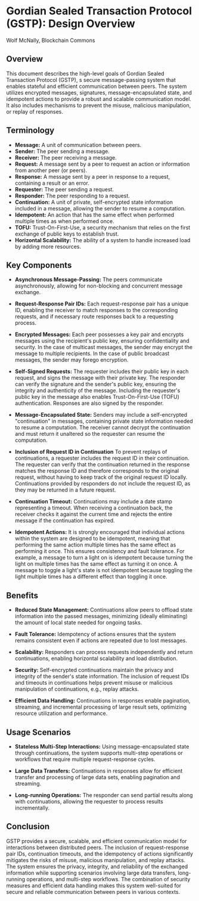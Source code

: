 # Gordian Sealed Transaction Protocol (GSTP): Design Overview

Wolf McNally, Blockchain Commons

## Overview

This document describes the high-level goals of Gordian Sealed Transaction Protocol (GSTP), s secure message-passing system that enables stateful and efficient communication between peers. The system utilizes encrypted messages, signatures, message-encapsulated state, and idempotent actions to provide a robust and scalable communication model. It also includes mechanisms to prevent the misuse, malicious manipulation, or replay of responses.

## Terminology

- **Message:** A unit of communication between peers.
- **Sender:** The peer sending a message.
- **Receiver:** The peer receiving a message.
- **Request:** A message sent by a peer to request an action or information from another peer (or peers).
- **Response:** A message sent by a peer in response to a request, containing a result or an error.
- **Requester:** The peer sending a request.
- **Responder:** The peer responding to a request.
- **Continuation:** A unit of private, self-encrypted state information included in a message, allowing the sender to resume a computation.
- **Idempotent:** An action that has the same effect when performed multiple times as when performed once.
- **TOFU:** Trust-On-First-Use, a security mechanism that relies on the first exchange of public keys to establish trust.
- **Horizontal Scalability:** The ability of a system to handle increased load by adding more resources.

## Key Components

- **Asynchronous Message-Passing:** The peers communicate asynchronously, allowing for non-blocking and concurrent message exchange.

- **Request-Response Pair IDs:** Each request-response pair has a unique ID, enabling the receiver to match responses to the corresponding requests, and if necessary route responses back to a requesting process.

- **Encrypted Messages:** Each peer possesses a key pair and encrypts messages using the recipient's public key, ensuring confidentiality and security. In the case of multicast messages, the sender may encrypt the message to multiple recipients. In the case of public broadcast messages, the sender may forego encryption.

- **Self-Signed Requests:** The requester includes their public key in each request, and signs the message with their private key. The responder can verify the signature and the sender's public key, ensuring the integrity and authenticity of the message. Including the requester's public key in the message also enables Trust-On-First-Use (TOFU) authentication. Responses are also signed by the responder.

- **Message-Encapsulated State:** Senders may include a self-encrypted "continuation" in messages, containing private state information needed to resume a computation. The receiver cannot decrypt the continuation and must return it unaltered so the requester can resume the computation.

- **Inclusion of Request ID in Continuation** To prevent replays of continuations, a requester includes the request ID in their continuation. The requester can verify that the continuation returned in the response matches the response ID and therefore corresponds to the original request, without having to keep track of the original request ID locally. Continuations provided by responders do not include the request ID, as they may be returned in a future request.

- **Continuation Timeout:** Continuations may include a date stamp representing a timeout. When receiving a continuation back, the receiver checks it against the current time and rejects the entire message if the continuation has expired.

- **Idempotent Actions:** It is strongly encouraged that individual actions within the system are designed to be idempotent, meaning that performing the same action multiple times has the same effect as performing it once. This ensures consistency and fault tolerance. For example, a message to turn a light on is idempotent because turning the light on multiple times has the same effect as turning it on once. A message to toggle a light's state is not idempotent because toggling the light multiple times has a different effect than toggling it once.

## Benefits

- **Reduced State Management:** Continuations allow peers to offload state information into the passed messages, minimizing (ideally eliminating) the amount of local state needed for ongoing tasks.

- **Fault Tolerance:** Idempotency of actions ensures that the system remains consistent even if actions are repeated due to lost messages.

- **Scalability:** Responders can process requests independently and return continuations, enabling horizontal scalability and load distribution.

- **Security:** Self-encrypted continuations maintain the privacy and integrity of the sender's state information. The inclusion of request IDs and timeouts in continuations helps prevent misuse or malicious manipulation of continuations, e.g., replay attacks.

- **Efficient Data Handling:** Continuations in responses enable pagination, streaming, and incremental processing of large result sets, optimizing resource utilization and performance.

## Usage Scenarios

- **Stateless Multi-Step Interactions:** Using message-encapsulated state through continuations, the system supports multi-step operations or workflows that require multiple request-response cycles.

- **Large Data Transfers:** Continuations in responses allow for efficient transfer and processing of large data sets, enabling pagination and streaming.

- **Long-running Operations:** The responder can send partial results along with continuations, allowing the requester to process results incrementally.

## Conclusion

GSTP provides a secure, scalable, and efficient communication model for interactions between distributed peers. The inclusion of request-response pair IDs, continuation timeouts, and the idempotency of actions significantly mitigates the risks of misuse, malicious manipulation, and replay attacks. The system ensures the privacy, integrity, and reliability of the exchanged information while supporting scenarios involving large data transfers, long-running operations, and multi-step workflows. The combination of security measures and efficient data handling makes this system well-suited for secure and reliable communication between peers in various contexts.
